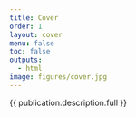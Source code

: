 ```yaml
---
title: Cover
order: 1
layout: cover
menu: false
toc: false
outputs:
  - html
image: figures/cover.jpg
---
```


{{ publication.description.full }}
